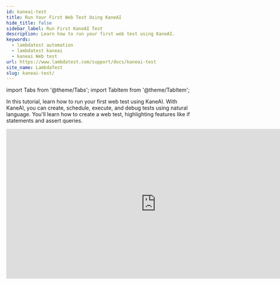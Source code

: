 ```yaml
---
id: kaneai-test
title: Run Your First Web Test Using KaneAI
hide_title: false
sidebar_label: Run First KaneAI Test
description: Learn how to run your first web test using KaneAI.
keywords:
  - lambdatest automation
  - lambdatest kaneai
  - kaneai Web test
url: https://www.lambdatest.com/support/docs/kaneai-test
site_name: LambdaTest
slug: kaneai-test/
---
```


import Tabs from '@theme/Tabs';
import TabItem from '@theme/TabItem';

<script type="application/ld+json"
      dangerouslySetInnerHTML={{ __html: JSON.stringify({
       "@context": "https://schema.org",
        "@type": "BreadcrumbList",
        "itemListElement": [{
          "@type": "ListItem",
          "position": 1,
          "name": "Home",
          "item": "https://www.lambdatest.com"
        },{
          "@type": "ListItem",
          "position": 2,
          "name": "Support",
          "item": "https://www.lambdatest.com/support/docs/"
        },{
          "@type": "ListItem",
          "position": 3,
          "name": "Run First KaneAI Test",
          "item": "https://www.lambdatest.com/support/docs/kaneai-test/"
        }]
      })
    }}
>

</script>

In this tutorial, learn how to run your first web test using KaneAI. With KaneAI, you can create, schedule, execute, and debug tests using natural language. You'll learn how to create a web test, highlighting features like if statements and assert queries.

<iframe src="https://www.loom.com/embed/9604e9a769e247948185895e21fbe9c9?sid=c57bc93b-8452-4269-b3f7-49ebdc2b771f" frameborder="0" webkitallowfullscreen mozallowfullscreen allowfullscreen height="400" width="800"></iframe>

